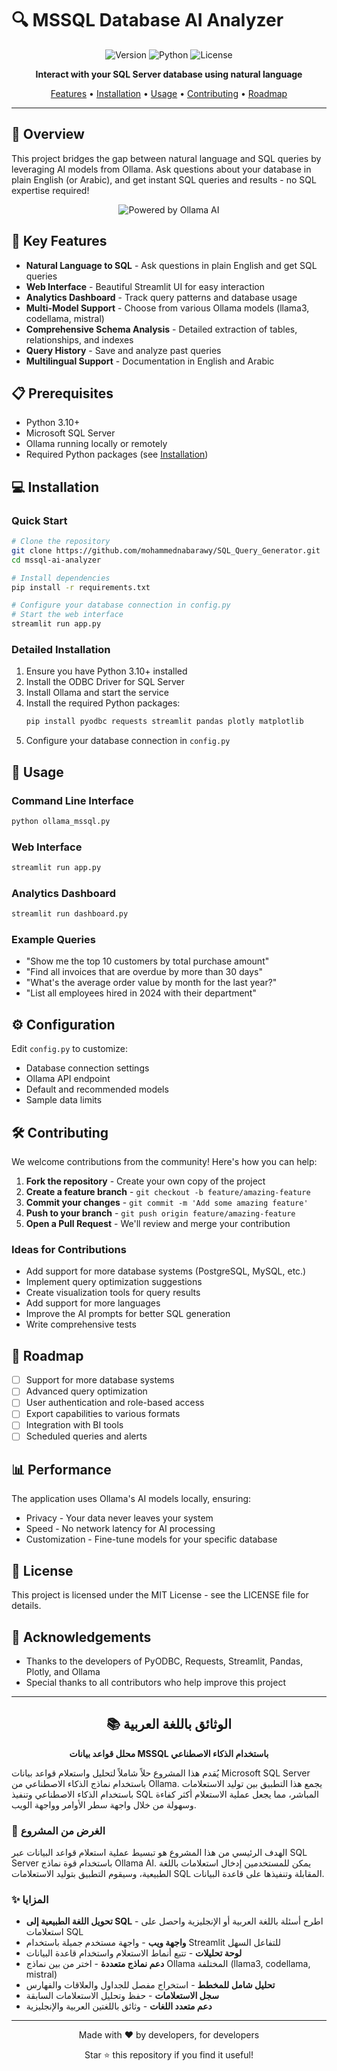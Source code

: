 # 🔍 MSSQL Database AI Analyzer

<div align="center">

![Version](https://img.shields.io/badge/version-1.0.0-blue)
![Python](https://img.shields.io/badge/Python-3.10+-green)
![License](https://img.shields.io/badge/license-MIT-orange)

**Interact with your SQL Server database using natural language**

[Features](#-key-features) • 
[Installation](#-installation) • 
[Usage](#-usage) • 
[Contributing](#-contributing) • 
[Roadmap](#-roadmap)

</div>

---

## 🌟 Overview

This project bridges the gap between natural language and SQL queries by leveraging AI models from Ollama. Ask questions about your database in plain English (or Arabic), and get instant SQL queries and results - no SQL expertise required!

<div align="center">
<img src="https://img.shields.io/badge/Powered%20by-Ollama%20AI-blueviolet" alt="Powered by Ollama AI">
</div>

## 🚀 Key Features

- **Natural Language to SQL** - Ask questions in plain English and get SQL queries
- **Web Interface** - Beautiful Streamlit UI for easy interaction
- **Analytics Dashboard** - Track query patterns and database usage
- **Multi-Model Support** - Choose from various Ollama models (llama3, codellama, mistral)
- **Comprehensive Schema Analysis** - Detailed extraction of tables, relationships, and indexes
- **Query History** - Save and analyze past queries
- **Multilingual Support** - Documentation in English and Arabic

## 📋 Prerequisites

- Python 3.10+
- Microsoft SQL Server
- Ollama running locally or remotely
- Required Python packages (see [Installation](#-installation))

## 💻 Installation

### Quick Start

```bash
# Clone the repository
git clone https://github.com/mohammednabarawy/SQL_Query_Generator.git
cd mssql-ai-analyzer

# Install dependencies
pip install -r requirements.txt

# Configure your database connection in config.py
# Start the web interface
streamlit run app.py
```

### Detailed Installation

1. Ensure you have Python 3.10+ installed
2. Install the ODBC Driver for SQL Server
3. Install Ollama and start the service
4. Install the required Python packages:
   ```bash
   pip install pyodbc requests streamlit pandas plotly matplotlib
   ```
5. Configure your database connection in `config.py`

## 🔧 Usage

### Command Line Interface

```bash
python ollama_mssql.py
```

### Web Interface

```bash
streamlit run app.py
```

### Analytics Dashboard

```bash
streamlit run dashboard.py
```

### Example Queries

- "Show me the top 10 customers by total purchase amount"
- "Find all invoices that are overdue by more than 30 days"
- "What's the average order value by month for the last year?"
- "List all employees hired in 2024 with their department"

## ⚙️ Configuration

Edit `config.py` to customize:

- Database connection settings
- Ollama API endpoint
- Default and recommended models
- Sample data limits

## 🛠️ Contributing

We welcome contributions from the community! Here's how you can help:

1. **Fork the repository** - Create your own copy of the project
2. **Create a feature branch** - `git checkout -b feature/amazing-feature`
3. **Commit your changes** - `git commit -m 'Add some amazing feature'`
4. **Push to your branch** - `git push origin feature/amazing-feature`
5. **Open a Pull Request** - We'll review and merge your contribution

### Ideas for Contributions

- Add support for more database systems (PostgreSQL, MySQL, etc.)
- Implement query optimization suggestions
- Create visualization tools for query results
- Add support for more languages
- Improve the AI prompts for better SQL generation
- Write comprehensive tests

## 📝 Roadmap

- [ ] Support for more database systems
- [ ] Advanced query optimization
- [ ] User authentication and role-based access
- [ ] Export capabilities to various formats
- [ ] Integration with BI tools
- [ ] Scheduled queries and alerts

## 📊 Performance

The application uses Ollama's AI models locally, ensuring:
- Privacy - Your data never leaves your system
- Speed - No network latency for AI processing
- Customization - Fine-tune models for your specific database

## 📜 License

This project is licensed under the MIT License - see the LICENSE file for details.

## 🙏 Acknowledgements

- Thanks to the developers of PyODBC, Requests, Streamlit, Pandas, Plotly, and Ollama
- Special thanks to all contributors who help improve this project

---

<div align="center">

## 📚 الوثائق باللغة العربية

**محلل قواعد بيانات MSSQL باستخدام الذكاء الاصطناعي**

</div>

يُقدم هذا المشروع حلاً شاملاً لتحليل واستعلام قواعد بيانات Microsoft SQL Server باستخدام نماذج الذكاء الاصطناعي من Ollama. يجمع هذا التطبيق بين توليد الاستعلامات باستخدام الذكاء الاصطناعي وتنفيذ SQL المباشر، مما يجعل عملية الاستعلام أكثر كفاءة وسهولة من خلال واجهة سطر الأوامر وواجهة الويب.

### 🎯 الغرض من المشروع

الهدف الرئيسي من هذا المشروع هو تبسيط عملية استعلام قواعد البيانات عبر SQL Server باستخدام قوة نماذج Ollama AI. يمكن للمستخدمين إدخال استعلامات باللغة الطبيعية، وسيقوم التطبيق بتوليد الاستعلامات SQL المقابلة وتنفيذها على قاعدة البيانات.

### ✨ المزايا

- **تحويل اللغة الطبيعية إلى SQL** - اطرح أسئلة باللغة العربية أو الإنجليزية واحصل على استعلامات SQL
- **واجهة ويب** - واجهة مستخدم جميلة باستخدام Streamlit للتفاعل السهل
- **لوحة تحليلات** - تتبع أنماط الاستعلام واستخدام قاعدة البيانات
- **دعم نماذج متعددة** - اختر من بين نماذج Ollama المختلفة (llama3, codellama, mistral)
- **تحليل شامل للمخطط** - استخراج مفصل للجداول والعلاقات والفهارس
- **سجل الاستعلامات** - حفظ وتحليل الاستعلامات السابقة
- **دعم متعدد اللغات** - وثائق باللغتين العربية والإنجليزية

---

<div align="center">
<p>Made with ❤️ by developers, for developers</p>
<p>Star ⭐ this repository if you find it useful!</p>
</div>
